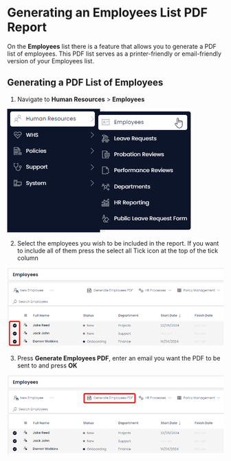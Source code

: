 # Generating an Employees List PDF Report

On the **Employees** list there is a feature that allows you to generate a PDF list of employees. This PDF list serves as a printer-friendly or email-friendly version of your Employees list.

## Generating a PDF List of Employees

1. Navigate to **Human Resources** &gt; **Employees**  

![A screenshot that depicts how to navigate to the Employees page.](<../Employee Menu Location.png>)

2. Select the employees you wish to be included in the report. If you want to include all of them press the select all Tick icon at the top of the tick column  

![A screenshot that depicts how to select multiple employees](<./Selecting employees.png>)

3. Press **Generate Employees PDF**, enter an email you want the PDF to be sent to and press **OK** 

![A screenshot that depicts the location of the "Generate PDF" button so that a PDF list of employees can be generated.](<Pressing generate pdf button.png>)